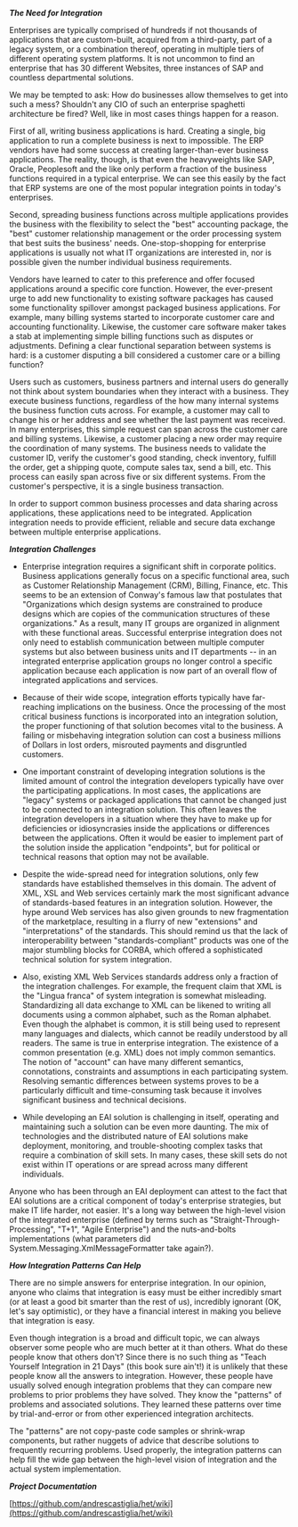 ***The Need for Integration***

Enterprises are typically comprised of hundreds if not thousands of applications that are custom-built, acquired from a third-party, part of a legacy system, or a combination thereof, operating in multiple tiers of different operating system platforms. It is not uncommon to find an enterprise that has 30 different Websites, three instances of SAP and countless departmental solutions.

We may be tempted to ask: How do businesses allow themselves to get into such a mess? Shouldn't any CIO of such an enterprise spaghetti architecture be fired? Well, like in most cases things happen for a reason.

First of all, writing business applications is hard. Creating a single, big application to run a complete business is next to impossible. The ERP vendors have had some success at creating larger-than-ever business applications. The reality, though, is that even the heavyweights like SAP, Oracle, Peoplesoft and the like only perform a fraction of the business functions required in a typical enterprise. We can see this easily by the fact that ERP systems are one of the most popular integration points in today's enterprises.

Second, spreading business functions across multiple applications provides the business with the flexibility to select the "best" accounting package, the "best" customer relationship management or the order processing system that best suits the business' needs. One-stop-shopping for enterprise applications is usually not what IT organizations are interested in, nor is possible given the number individual business requirements.

Vendors have learned to cater to this preference and offer focused applications around a specific core function. However, the ever-present urge to add new functionality to existing software packages has caused some functionality spillover amongst packaged business applications. For example, many billing systems started to incorporate customer care and accounting functionality. Likewise, the customer care software maker takes a stab at implementing simple billing functions such as disputes or adjustments. Defining a clear functional separation between systems is hard: is a customer disputing a bill considered a customer care or a billing function?

Users such as customers, business partners and internal users do generally not think about system boundaries when they interact with a business. They execute business functions, regardless of the how many internal systems the business function cuts across. For example, a customer may call to change his or her address and see whether the last payment was received. In many enterprises, this simple request can span across the customer care and billing systems. Likewise, a customer placing a new order may require the coordination of many systems. The business needs to validate the customer ID, verify the customer's good standing, check inventory, fulfill the order, get a shipping quote, compute sales tax, send a bill, etc. This process can easily span across five or six different systems. From the customer's perspective, it is a single business transaction.

In order to support common business processes and data sharing across applications, these applications need to be integrated. Application integration needs to provide efficient, reliable and secure data exchange between multiple enterprise applications.


***Integration Challenges***

* Enterprise integration requires a significant shift in corporate politics. Business applications generally focus on a specific functional area, such as Customer Relationship Management (CRM), Billing, Finance, etc. This seems to be an extension of Conway's famous law that postulates that "Organizations which design systems are constrained to produce designs which are copies of the communication structures of these organizations." As a result, many IT groups are organized in alignment with these functional areas. Successful enterprise integration does not only need to establish communication between multiple computer systems but also between business units and IT departments -- in an integrated enterprise application groups no longer control a specific application because each application is now part of an overall flow of integrated applications and services.

* Because of their wide scope, integration efforts typically have far-reaching implications on the business. Once the processing of the most critical business functions is incorporated into an integration solution, the proper functioning of that solution becomes vital to the business. A failing or misbehaving integration solution can cost a business millions of Dollars in lost orders, misrouted payments and disgruntled customers.

* One important constraint of developing integration solutions is the limited amount of control the integration developers typically have over the participating applications. In most cases, the applications are "legacy" systems or packaged applications that cannot be changed just to be connected to an integration solution. This often leaves the integration developers in a situation where they have to make up for deficiencies or idiosyncrasies inside the applications or differences between the applications. Often it would be easier to implement part of the solution inside the application "endpoints", but for political or technical reasons that option may not be available.

* Despite the wide-spread need for integration solutions, only few standards have established themselves in this domain. The advent of XML, XSL and Web services certainly mark the most significant advance of standards-based features in an integration solution. However, the hype around Web services has also given grounds to new fragmentation of the marketplace, resulting in a flurry of new "extensions" and "interpretations" of the standards. This should remind us that the lack of interoperability between "standards-compliant" products was one of the major stumbling blocks for CORBA, which offered a sophisticated technical solution for system integration.

* Also, existing XML Web Services standards address only a fraction of the integration challenges. For example, the frequent claim that XML is the "Lingua franca" of system integration is somewhat misleading. Standardizing all data exchange to XML can be likened to writing all documents using a common alphabet, such as the Roman alphabet. Even though the alphabet is common, it is still being used to represent many languages and dialects, which cannot be readily understood by all readers. The same is true in enterprise integration. The existence of a common presentation (e.g. XML) does not imply common semantics. The notion of "account" can have many different semantics, connotations, constraints and assumptions in each participating system. Resolving semantic differences between systems proves to be a particularly difficult and time-consuming task because it involves significant business and technical decisions.

* While developing an EAI solution is challenging in itself, operating and maintaining such a solution can be even more daunting. The mix of technologies and the distributed nature of EAI solutions make deployment, monitoring, and trouble-shooting complex tasks that require a combination of skill sets. In many cases, these skill sets do not exist within IT operations or are spread across many different individuals.

Anyone who has been through an EAI deployment can attest to the fact that EAI solutions are a critical component of today's enterprise strategies, but make IT life harder, not easier. It's a long way between the high-level vision of the integrated enterprise (defined by terms such as "Straight-Through-Processing", "T+1", "Agile Enterprise") and the nuts-and-bolts implementations (what parameters did System.Messaging.XmlMessageFormatter take again?).


***How Integration Patterns Can Help***

There are no simple answers for enterprise integration. In our opinion, anyone who claims that integration is easy must be either incredibly smart (or at least a good bit smarter than the rest of us), incredibly ignorant (OK, let's say optimistic), or they have a financial interest in making you believe that integration is easy.

Even though integration is a broad and difficult topic, we can always observer some people who are much better at it than others. What do these people know that others don't? Since there is no such thing as "Teach Yourself Integration in 21 Days" (this book sure ain't!) it is unlikely that these people know all the answers to integration. However, these people have usually solved enough integration problems that they can compare new problems to prior problems they have solved. They know the "patterns" of problems and associated solutions. They learned these patterns over time by trial-and-error or from other experienced integration architects.

The "patterns" are not copy-paste code samples or shrink-wrap components, but rather nuggets of advice that describe solutions to frequently recurring problems. Used properly, the integration patterns can help fill the wide gap between the high-level vision of integration and the actual system implementation.


***Project Documentation***

[https://github.com/andrescastiglia/het/wiki](https://github.com/andrescastiglia/het/wiki)
